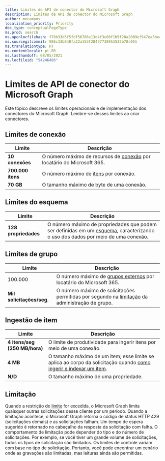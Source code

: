 ```yaml
---
title: Limites de API de conector do Microsoft Graph
description: Limites de API de conector do Microsoft Graph
author: mecampos
localization_priority: Priority
doc_type: conceptualPageType
ms.prod: search
ms.openlocfilehash: f70b33d5f5fdf56786e13d4f3e00f1b5f20a2009ef947ea5be415e149eb7b839
ms.sourcegitcommit: 986c33b848fa22a153f28437738953532b78c051
ms.translationtype: HT
ms.contentlocale: pt-BR
ms.lasthandoff: 08/05/2021
ms.locfileid: "54246406"
---
```

# <a name="microsoft-graph-connector-api-limits"></a>Limites de API de conector do Microsoft Graph

Este tópico descreve os limites operacionais e de implementação dos conectores do Microsoft Graph. Lembre-se desses limites ao criar conectores.

## <a name="connection-limits"></a>Limites de conexão

| **Limite** | **Descrição** |
| --- | --- |
| **10 conexões** | O número máximo de recursos de [conexão](/graph/api/resources/externalconnection?view=graph-rest-beta&preserve-view=true) por locatário do Microsoft 365. |
| **700.000 itens** | O número máximo de [itens](/graph/api/resources/externalitem?view=graph-rest-beta&preserve-view=true) por conexão. |
| **70 GB** | O tamanho máximo de byte de uma conexão. |

## <a name="schema-limits"></a>Limites do esquema

| **Limite** | **Descrição** |
| --- | --- |
| **128 propriedades** | O número máximo de propriedades que podem ser definidas em um [esquema](/graph/api/resources/schema?view=graph-rest-beta&preserve-view=true), caracterizando o uso dos dados por meio de uma conexão. |

## <a name="group-limits"></a>Limites de grupo

| **Limite** | **Descrição** |
| --- | --- |
| 100.000 | O número máximo de [grupos externos](/graph/api/resources/externalgroup?view=graph-rest-beta&preserve-view=true) por locatário do Microsoft 365. |
| **Mil solicitações/seg.** | O número máximo de solicitações permitidas por segundo na [limitação](#throttling) da administração de grupo. |

## <a name="item-ingestion"></a>Ingestão de item

| **Limite** | **Descrição** |
| --- | --- |
| **4 itens/seg (250 MB/hora)** | O limite de produtividade para ingerir itens por meio de uma conexão. |
| **4 MB** | O tamanho máximo de um item; esse limite se aplica ao corpo da solicitação quando [como ingerir e indexar um item](/graph/api/externalconnection-put-items?view=graph-rest-beta&preserve-view=true). |
| **N/D** | O tamanho máximo de uma propriedade. |

## <a name="throttling"></a>Limitação

Quando a restrição do [limite](throttling.md) for excedida, o Microsoft Graph limita quaisquer outras solicitações desse cliente por um período. Quando a limitação acontece, o Microsoft Graph retorna o código de status HTTP 429 (solicitações demais) e as solicitações falham. Um tempo de espera sugerido é retornado no cabeçalho da resposta da solicitação com falha. O comportamento de limitação pode depender do tipo e do número de solicitações. Por exemplo, se você tiver um grande volume de solicitações, todos os tipos de solicitação são limitados. Os limites de controle variam com base no tipo de solicitação. Portanto, você pode encontrar um cenário onde as gravações são limitadas, mas leituras ainda são permitidas.
